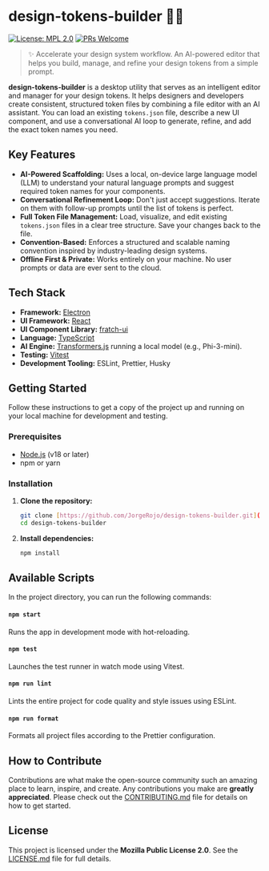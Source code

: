 # design-tokens-builder 🎨🤖

[![License: MPL 2.0](https://img.shields.io/badge/License-MPL_2.0-brightgreen.svg)](LICENSE.md)
[![PRs Welcome](https://img.shields.io/badge/PRs-welcome-brightgreen.svg)](CONTRIBUTING.md)

> ✨ Accelerate your design system workflow. An AI-powered editor that helps you build, manage, and refine your design tokens from a simple prompt.

**design-tokens-builder** is a desktop utility that serves as an intelligent editor and manager for your design tokens. It helps designers and developers create consistent, structured token files by combining a file editor with an AI assistant. You can load an existing `tokens.json` file, describe a new UI component, and use a conversational AI loop to generate, refine, and add the exact token names you need.

## Key Features

- **AI-Powered Scaffolding:** Uses a local, on-device large language model (LLM) to understand your natural language prompts and suggest required token names for your components.
- **Conversational Refinement Loop:** Don't just accept suggestions. Iterate on them with follow-up prompts until the list of tokens is perfect.
- **Full Token File Management:** Load, visualize, and edit existing `tokens.json` files in a clear tree structure. Save your changes back to the file.
- **Convention-Based:** Enforces a structured and scalable naming convention inspired by industry-leading design systems.
- **Offline First & Private:** Works entirely on your machine. No user prompts or data are ever sent to the cloud.

## Tech Stack

- **Framework:** [Electron](https://www.electronjs.org/)
- **UI Framework:** [React](https://react.dev/)
- **UI Component Library:** [fratch-ui](https://github.com/JR-NodePI/fratch-ui)
- **Language:** [TypeScript](https://www.typescriptlang.org/)
- **AI Engine:** [Transformers.js](https://huggingface.co/docs/transformers.js) running a local model (e.g., Phi-3-mini).
- **Testing:** [Vitest](https://vitest.dev/)
- **Development Tooling:** ESLint, Prettier, Husky

## Getting Started

Follow these instructions to get a copy of the project up and running on your local machine for development and testing.

### Prerequisites

- [Node.js](https://nodejs.org/) (v18 or later)
- npm or yarn

### Installation

1.  **Clone the repository:**

    ```sh
    git clone [https://github.com/JorgeRojo/design-tokens-builder.git](https://github.com/JorgeRojo/design-tokens-builder.git)
    cd design-tokens-builder
    ```

2.  **Install dependencies:**
    ```sh
    npm install
    ```

## Available Scripts

In the project directory, you can run the following commands:

#### `npm start`

Runs the app in development mode with hot-reloading.

#### `npm test`

Launches the test runner in watch mode using Vitest.

#### `npm run lint`

Lints the entire project for code quality and style issues using ESLint.

#### `npm run format`

Formats all project files according to the Prettier configuration.

## How to Contribute

Contributions are what make the open-source community such an amazing place to learn, inspire, and create. Any contributions you make are **greatly appreciated**. Please check out the [CONTRIBUTING.md](CONTRIBUTING.md) file for details on how to get started.

## License

This project is licensed under the **Mozilla Public License 2.0**. See the [LICENSE.md](LICENSE.md) file for full details.
